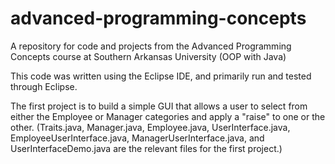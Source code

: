 # advanced-programming-concepts
A repository for code and projects from the Advanced Programming Concepts course at Southern Arkansas University (OOP with Java)

This code was written using the Eclipse IDE, and primarily run and tested through Eclipse. 

The first project is to build a simple GUI that allows a user to select from either the Employee or Manager categories and apply a "raise" to one or the other. (Traits.java, Manager.java, Employee.java, UserInterface.java, EmployeeUserInterface.java, ManagerUserInterface.java, and UserInterfaceDemo.java are the relevant files for the first project.)
